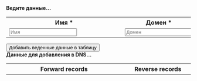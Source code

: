 
<div id="myform">
<b>Ведите данные...</b>
<table>
    <tr>
        <th>Имя *</th>
        <th>Домен *</th>
        <th>IP address *</th>
    </tr>
    <tr>
        <td style="min-width:300px"><input type="text" maxlength="32" placeholder="Имя" id="name"></td>
        <td style="min-width:150px"><input type="text" minlength="3" maxlength="16" placeholder="Домен" id="domain"></td>
        <td style="min-width:180px"><input type="text" minlength="7" maxlength="15" size="15" required pattern="\d{1,3}\.\d{1,3}\.\d{1,3}\.\d{1,3}" placeholder="IP address" id="ip"><span class="validity"></span></td>
    </tr>
</table>
<input type="button" id="add" value="Добавить веденные данные в таблицу" onclick="Javascript:addRow()">
&nbsp;
 
</div>
<div id="mydata">
<b>Данные для добавления в DNS...</b>
<table id="myTableData" cellpadding="2">
    <tr>
        <th style="min-width:300px"><b>Forward records</b></th>
        <th style="min-width:180px"><b>Reverse records</b></th>
    </tr>
</table>
&nbsp;
 
</div>
